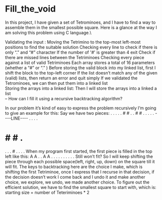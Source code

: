 # Fill_the_void
In this project, I have given a set of Tetrominoes, and I have to find a way to assemble them in the smallest possible square. Here is a glance at the way I am solving this problem using C language.\

Validating the input :
Moving the Tetrimino to the top-most left-most positions to find the suitable solution
Checking every line to check if there is only “.” and “#” character
If the number of '#' is greater than 4 exit
Check if there are missed lines between the Tetriminoes
Checking every piece against a list of valid Tetriminoes
Each array stores a total of 16 parameters (whether a “#” or “.” )
Before storing the valid block into my linked list, first I shift the block to the top-left corner
If the list doesn’t match any of the given (valid) lists, then return an error and quit simply
If we validated the Tetrominoes, we can then put them into a linked list\
Storing the arrays into a linked list: Then I will store the arrays into a linked a list\
– How can I fill it using a recursive backtracking algorithm?

In our problem it’s kind of easy to express the problem recursively I’m going to give an example for this: Say we have two pieces:
. . . .
. # # .
. # # .
. . . .
----LINE----
. . . .
# # # .
. . . #
. . . .
When my program first started, the first piece is filled in the top left like this:
A A . .
A A . .
. . . .
. . . .
Still won’t fit? So I will keep shifting the piece through each possible space(left, right, up, down) on the square till it will fit.
The keys to backtracking here are the choice I make, which is shifting the first Tetriminoe, once I express that I recurse in that decision, if the decision doesn’t work I come back and I undo it and make another choice, we explore, we undo, we made another choice.
To figure out the efficient solution, we have to find the smallest square to start with, which is: starting size = number of Teteriminoes * 2
